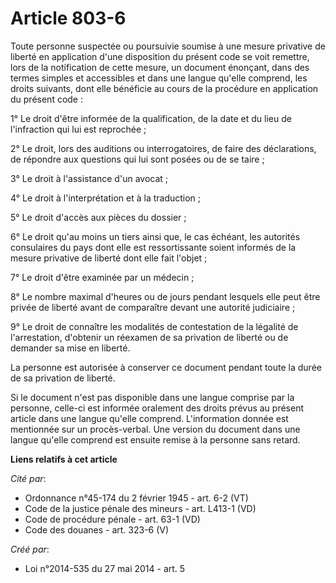 # Article 803-6

Toute personne suspectée ou poursuivie soumise à une mesure privative de liberté en application d'une disposition du présent
code se voit remettre, lors de la notification de cette mesure, un document énonçant, dans des termes simples et accessibles
et dans une langue qu'elle comprend, les droits suivants, dont elle bénéficie au cours de la procédure en application du
présent code : 

1° Le droit d'être informée de la qualification, de la date et du lieu de l'infraction qui lui est reprochée ; 

2° Le droit, lors des auditions ou interrogatoires, de faire des déclarations, de répondre aux questions qui lui sont posées
ou de se taire ; 

3° Le droit à l'assistance d'un avocat ; 

4° Le droit à l'interprétation et à la traduction ; 

5° Le droit d'accès aux pièces du dossier ; 

6° Le droit qu'au moins un tiers ainsi que, le cas échéant, les autorités consulaires du pays dont elle est ressortissante
soient informés de la mesure privative de liberté dont elle fait l'objet ; 

7° Le droit d'être examinée par un médecin ; 

8° Le nombre maximal d'heures ou de jours pendant lesquels elle peut être privée de liberté avant de comparaître devant une
autorité judiciaire ; 

9° Le droit de connaître les modalités de contestation de la légalité de l'arrestation, d'obtenir un réexamen de sa privation
de liberté ou de demander sa mise en liberté. 

La personne est autorisée à conserver ce document pendant toute la durée de sa privation de liberté. 

Si le document n'est pas disponible dans une langue comprise par la personne, celle-ci est informée oralement des droits
prévus au présent article dans une langue qu'elle comprend. L'information donnée est mentionnée sur un procès-verbal. Une
version du document dans une langue qu'elle comprend est ensuite remise à la personne sans retard.

**Liens relatifs à cet article**

_Cité par_:

  - Ordonnance n°45-174 du 2 février 1945 - art. 6-2 (VT)
  - Code de la justice pénale des mineurs - art. L413-1 (VD)
  - Code de procédure pénale - art. 63-1 (VD)
  - Code des douanes - art. 323-6 (V)

_Créé par_:

  - Loi n°2014-535 du 27 mai 2014 - art. 5
